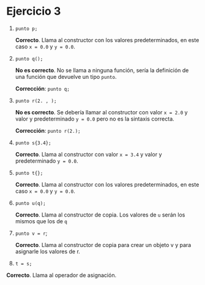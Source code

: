 # Ejercicio 3

1. `punto p;`

   __Correcto__. Llama al constructor con los valores predeterminados, en este caso `x = 0.0` y `y = 0.0`.
3. `punto q();`

   __No es correcto__. No se llama a ninguna función, sería la definición de una función que devuelve un tipo `punto`.

   __Corrección__: `punto q;`
5. `punto r(2. , );`

   __No es correcto__. Se debería llamar al constructor con valor `x = 2.0` y valor y predeterminado `y = 0.0` pero no
   es la sintaxis correcta.

   __Corrección__: `punto r(2.);`
7. `punto s{3.4};`
   
   __Correcto__. Llama al constructor con valor `x = 3.4` y valor y predeterminado `y = 0.0`.
9. `punto t{};`

    __Correcto__. Llama al constructor con los valores predeterminados, en este caso `x = 0.0` y `y = 0.0`.
11. `punto u(q);`
    
      __Correcto__. Llama al constructor de copia. Los valores de `u` serán los mismos que los de `q`
13. `punto v = r`;

    __Correcto__. Llama al constructor de copia para crear un objeto v y para asignarle los valores de r.
15. `t = s;`

  __Correcto__. Llama al operador de asignación. 
